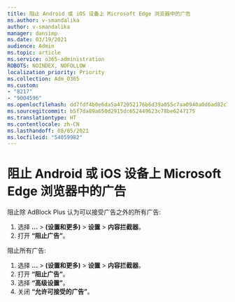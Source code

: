 ```yaml
---
title: 阻止 Android 或 iOS 设备上 Microsoft Edge 浏览器中的广告
ms.author: v-smandalika
author: v-smandalika
manager: dansimp
ms.date: 03/19/2021
audience: Admin
ms.topic: article
ms.service: o365-administration
ROBOTS: NOINDEX, NOFOLLOW
localization_priority: Priority
ms.collection: Adm_O365
ms.custom:
- "8217"
- "9004596"
ms.openlocfilehash: dd7fdf4b0e6da5a472052176b6d39a055c7aa0940a0d6ad82c773ae9c14345af
ms.sourcegitcommit: b5f7da89a650d2915dc652449623c78be6247175
ms.translationtype: HT
ms.contentlocale: zh-CN
ms.lasthandoff: 08/05/2021
ms.locfileid: "54059982"
---
```

# <a name="block-ads-in-the-microsoft-edge-browser-on-an-android-or-ios-device"></a>阻止 Android 或 iOS 设备上 Microsoft Edge 浏览器中的广告

阻止除 AdBlock Plus 认为可以接受广告之外的所有广告:
1. 选择 **…** > **(设置和更多)** > **设置** > **内容拦截器**。
2. 打开 **“阻止广告”**。

阻止所有广告:
1. 选择 **…** > **(设置和更多)** > **设置** > **内容拦截器**。
2. 打开 **“阻止广告”**。
3. 选择 **“高级设置”**。
4. 关闭 **“允许可接受的广告”**。